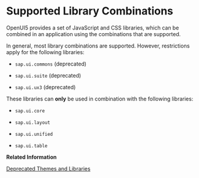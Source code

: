 <!-- loio363cd16eba1f45babe3f661f321a7820 -->

# Supported Library Combinations

OpenUI5 provides a set of JavaScript and CSS libraries, which can be combined in an application using the combinations that are supported.



In general, most library combinations are supported. However, restrictions apply for the following libraries:

-   `sap.ui.commons` \(deprecated\)

-   `sap.ui.suite` \(deprecated\)

-   `sap.ui.ux3` \(deprecated\)


These libraries can **only** be used in combination with the following libraries:



-   `sap.ui.core`

-   `sap.ui.layout`

-   `sap.ui.unified`

-   `sap.ui.table`




**Related Information**  


[Deprecated Themes and Libraries](deprecated-themes-and-libraries-a87ca84.md "As OpenUI5 evolves over time, some of the UI controls are replaced by others, or their concepts abandoned entirely. This chapter gives an overview of the most important deprecations at theme and library level. Individual control deprecations and more information about the controls replacing them can be found in the API reference within the Demo Kit.")

